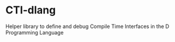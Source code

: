 # CTI-dlang
Helper library to define and debug Compile Time Interfaces in the D Programming Language
